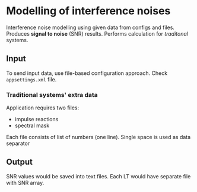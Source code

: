 # Modelling of interference noises

Interference noise modelling using given data from configs and files. Produces **signal to noise** (SNR) results.
Performs calculation for *traditonal* systems.

## Input

To send input data, use file-based configuration approach. Check `appsettings.xml` file.

### Traditional systems' extra data

Application requires two files:

- impulse reactions
- spectral mask

Each file consists of list of numbers (one line). Single space is used as data separator

## Output

SNR values would be saved into text files. Each LT would have separate file with SNR array.
